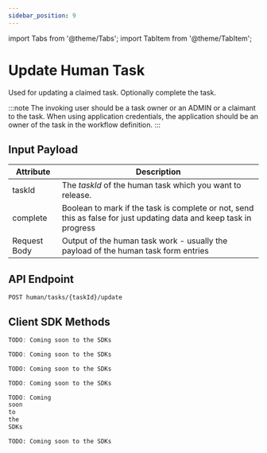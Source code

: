 ```yaml
---
sidebar_position: 9
---
```


import Tabs from '@theme/Tabs'; import TabItem from '@theme/TabItem';

# Update Human Task

Used for updating a claimed task. Optionally complete the task.

:::note 
The invoking user should be a task owner or an ADMIN or a claimant to the task. 
When using application credentials, the application should be an owner of the task in the workflow definition.
:::

## Input Payload

| Attribute    | Description                                                                                                         |
|--------------|---------------------------------------------------------------------------------------------------------------------| 
| taskId       | The *taskId* of the human task which you want to release.                                                           | 
| complete     | Boolean to mark if the task is complete or not, send this as false for just updating data and keep task in progress | 
| Request Body | Output of the human task work - usually the payload of the human task form entries                                  | 

## API Endpoint

```
POST human/tasks/{taskId}/update
```

## Client SDK Methods

<Tabs>
<TabItem value="Java" label="Java">

```java
TODO: Coming soon to the SDKs
```

</TabItem>
<TabItem value="Golang" label="Golang">

```go
TODO: Coming soon to the SDKs
```

</TabItem>
<TabItem value="Python" label="Python">

```python
TODO: Coming soon to the SDKs
```

</TabItem>
<TabItem value="CSharp" label="CSharp">

```csharp
TODO: Coming soon to the SDKs
```

</TabItem>
<TabItem value="Javascript" label="Javascript">

```javascript
TODO: Coming
soon
to
the
SDKs
```

</TabItem>
<TabItem value="Clojure" label="Clojure">

```clojure
TODO: Coming soon to the SDKs
```

</TabItem>
</Tabs>
